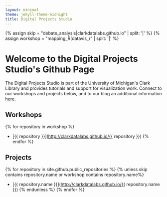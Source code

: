 ```yaml
---
layout: minimal
theme: jekyll-theme-midnight
title: Digital Projects Studio
---
```


{% assign skip = "debate_analysis|clarkdatalabs.github.io" | split: '|'  %}
{% assign workshop = "mapping_R|datavis_r" | split: '|'  %}

# Welcome to the Digital Projects Studio's Github Page

The Digital Projects Studio is part of the University of Michigan's Clark Library and provides tutorials and support for visualization work. Connect to our workshops and projects below, and to our blog an additional information [here](https://digitalprojectstudio.wordpress.com/).

## Workshops

{% for repository in workshop %}
 * [{{ repository }}](http://clarkdatalabs.github.io/{{ repository }})
{% endfor %}

## Projects

{% for repository in site.github.public_repositories %}
 {% unless skip contains repository.name or workshop contains repository.name%}
  * [{{ repository.name }}](http://clarkdatalabs.github.io/{{ repository.name }})
 {% endunless %}
{% endfor %}


